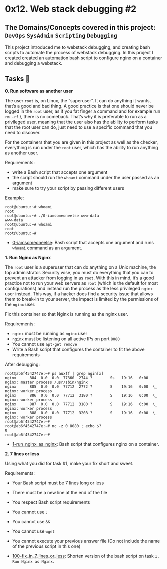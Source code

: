 # 0x12. Web stack debugging #2
## The Domains/Concepts covered in this project: `DevOps` `SysAdmin` `Scripting` `Debugging`

This project introduced me to webstack debugging, and creating bash scripts to automate the process of webstack debugging. 
In this project I created created an automation bash script to configure nginx on a container and debugging a webstack.

## Tasks :page_with_curl:

**0. Run software as another user**

The user `root` is, on Linux, the “superuser”. It can do anything it wants, that’s a good and bad thing. A good practice is that 
one should never be logged in the `root` user, as if you fat finger a command and for example run `rm -rf` /, there is no comeback. 
That’s why it is preferable to run as a privileged user, meaning that the user also has the ability to perform tasks that the 
root user can do, just need to use a specific command that you need to discover.

For the containers that you are given in this project as well as the checker, everything is run under the `root` user, 
which has the ability to run anything as another user.

Requirements:

* write a Bash script that accepts one argument
* the script should run the `whoami` command under the user passed as an argument
* make sure to try your script by passing different users

Example:

```
root@ubuntu:~# whoami
root
root@ubuntu:~# ./0-iamsomeoneelse www-data
www-data
root@ubuntu:~# whoami
root
root@ubuntu:~#
```
  * [0-iamsomeoneelse](./0-iamsomeoneelse): Bash script that accepts one argument and runs `whoami` command as an argument.

**1. Run Nginx as Nginx**

The `root` user is a superuser that can do anything on a Unix machine, the top administrator. Security wise, you must do everything 
that you can to prevent an attacker from logging in as `root`. With this in mind, it’s a good practice not to run your web servers 
as `root` (which is the default for most configurations) and instead run the process as the less privileged `nginx` user instead. 
This way, if a hacker does find a security issue that allows them to break-in to your server, the impact is limited by 
the permissions of the `nginx` user.

Fix this container so that Nginx is running as the nginx user.

Requirements:

  * `nginx` must be running as `nginx` user
  * `nginx` must be listening on all active IPs on port `8080`
  * You cannot use `apt-get remove`
  * Write a Bash script that configures the container to fit the above requirements

After debugging:

```
root@ab6f4542747e:~# ps auxff | grep ngin[x]
nginx      884  0.0  0.0  77360  2744 ?        Ss   19:16   0:00 nginx: master process /usr/sbin/nginx
nginx      885  0.0  0.0  77712  2772 ?        S    19:16   0:00  \_ nginx: worker process
nginx      886  0.0  0.0  77712  3180 ?        S    19:16   0:00  \_ nginx: worker process
nginx      887  0.0  0.0  77712  3180 ?        S    19:16   0:00  \_ nginx: worker process
nginx      888  0.0  0.0  77712  3208 ?        S    19:16   0:00  \_ nginx: worker process
root@ab6f4542747e:~#
root@ab6f4542747e:~# nc -z 0 8080 ; echo $?
0
root@ab6f4542747e:~#
```
  * [1-run_nginx_as_nginx](./1-run_nginx_as_nginx): Bash script that configures nginx on a container.

**2. 7 lines or less**

Using what you did for task #1, make your fix short and sweet.

Requirements:

  * Your Bash script must be 7 lines long or less
  * There must be a new line at the end of the file
  * You respect Bash script requirements
  * You cannot use `;`
  * You cannot use `&&`
  * You cannot use `wget`
  * You cannot execute your previous answer file (Do not include the name of the previous script in this one)

  * [100-fix_in_7_lines_or_less](./100-fix_in_7_lines_or_less): Shorten version of the bash script on task `1. Run Nginx as Nginx`.
